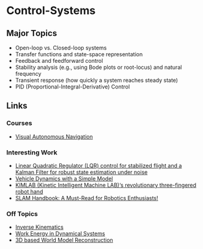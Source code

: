 # Control-Systems


## Major Topics

- Open-loop vs. Closed-loop systems
- Transfer functions and state-space representation
- Feedback and feedforward control
- Stability analysis (e.g., using Bode plots or root-locus) and natural frequency
- Transient response (how quickly a system reaches steady state)
- PID (Proportional-Integral-Derivative) Control




## Links

### Courses
- [Visual Autonomous Navigation](https://www.linkedin.com/posts/enzo-ghisoni-robotics_robotics-activity-7313530619362258945-Bclp/?utm_source=share&utm_medium=member_android&rcm=ACoAAD-ruCgBJnujmeLzmj1X4DpLLTuxktERedQ)

### Interesting Work
- [Linear Quadratic Regulator (LQR) control for stabilized flight and a Kalman Filter for robust state estimation under noise](https://www.linkedin.com/posts/parthmotaphale_aerospace-aerospaceengineering-guidancecontrol-activity-7308203299973865473-c8TT/?utm_source=share&utm_medium=member_android&rcm=ACoAAD-ruCgBJnujmeLzmj1X4DpLLTuxktERedQ)
- [Vehicle Dynamics with a Simple Model](https://www.linkedin.com/posts/krishna-teja-7005aa158_simscape-multibody-vehicledynamics-ugcPost-7312343381127372801-stKA/?utm_source=share&utm_medium=member_android&rcm=ACoAAD-ruCgBJnujmeLzmj1X4DpLLTuxktERedQ)
- [KIMLAB (Kinetic Intelligent Machine LAB)‘s revolutionary three-fingered robot hand](https://www.linkedin.com/posts/ilir-aliu_who-said-you-need-%F0%9D%97%99%F0%9D%97%9C%F0%9D%97%A9%F0%9D%97%98-fingers-paper-ugcPost-7311436470605561856-ZpSR/?utm_source=share&utm_medium=member_android&rcm=ACoAAD-ruCgBJnujmeLzmj1X4DpLLTuxktERedQ)
- [SLAM Handbook: A Must-Read for Robotics Enthusiasts!](https://www.linkedin.com/posts/enzo-ghisoni-robotics_robotics-slam-activity-7313168361721348096-bpr0/?utm_source=share&utm_medium=member_android&rcm=ACoAAD-ruCgBJnujmeLzmj1X4DpLLTuxktERedQ)
  
### Off Topics
- [Inverse Kinematics](https://www.linkedin.com/posts/mvlino_inverse-kinematics-solution-activity-7293712728077049856-MWGk/?utm_source=share&utm_medium=member_android)
- [Work Energy in Dynamical Systems](https://www.linkedin.com/posts/lonny-thompson_work-energy-principles-to-solve-dynamic-motion-activity-7311702917307072513-HPPT/?utm_source=share&utm_medium=member_android&rcm=ACoAAD-ruCgBJnujmeLzmj1X4DpLLTuxktERedQ)
- [3D based World Model Reconstruction](https://www.linkedin.com/posts/tongduyson_autonomousdriving-adas-ai-activity-7313200198883684353-6G-u?utm_source=share&utm_medium=member_android&rcm=ACoAAD-ruCgBJnujmeLzmj1X4DpLLTuxktERedQ)
